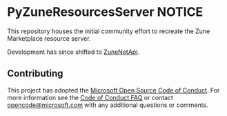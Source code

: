 # PyZuneResourcesServer NOTICE

This repository houses the initial community effort to recreate the Zune Marketplace resource server.

Development has since shifted to [ZuneNetApi](https://github.com/ZuneDev/ZuneNetApi).

## Contributing

This project has adopted the [Microsoft Open Source Code of Conduct](https://opensource.microsoft.com/codeofconduct/). For more information see the [Code of Conduct FAQ](https://opensource.microsoft.com/codeofconduct/faq/) or contact [opencode@microsoft.com](mailto:opencode@microsoft.com) with any additional questions or comments.
